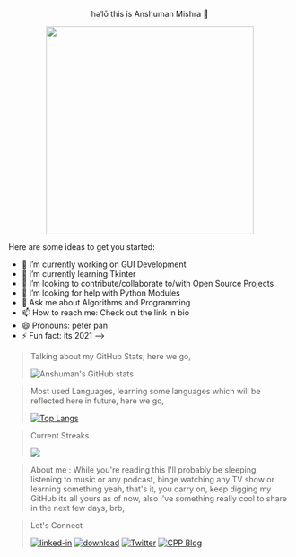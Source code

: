 <p align="center">  həˈlō this is Anshuman Mishra 👋</p>

<p align="center">
  <a href="http://hollowman6.github.io/">
    <img id="logo" src="https://media.giphy.com/media/TesavnYFHngXAmlQgm/giphy.gif" width="370" />
  </a>
</p>

Here are some ideas to get you started:

- 🔭 I’m currently working on GUI Development
- 🌱 I’m currently learning Tkinter
- 👯 I’m looking to contribute/collaborate to/with Open Source Projects
- 🤔 I’m looking for help with Python Modules 
- 💬 Ask me about Algorithms and Programming
- 📫 How to reach me: Check out the link in bio
- 😄 Pronouns: peter pan
- ⚡ Fun fact: its 2021
-->


> Talking about my GitHub Stats, here we go,
>
>![Anshuman's GitHub stats](https://github-readme-stats.vercel.app/api?username=ansh8tu&theme=midnight-purple&show_icons=true) 

> Most used Languages, learning some languages which will be reflected here in future, here we go,  
>
>[![Top Langs](https://github-readme-stats.vercel.app/api/top-langs/?username=ansh8tu&theme=midnight-purple&layout=compact)](https://github.com/ansh8tu/github-readme-stats)

>Current Streaks
>
><p><img align="center" src="https://github-readme-streak-stats.herokuapp.com/?user=ansh8tu&theme=midnight-purple" /></p>


> About me :
> While you're reading this I'll probably be sleeping, listening to music or any podcast, binge watching any TV show or learning something yeah, that's it, you carry on, keep    digging my GitHub its all yours as of now, also i've something really cool to share in the next few days, brb, 

> Let's Connect
> 
> <a href="https://www.linkedin.com/in/anshuman-mishra-67b7a5190/"><img src="https://i.ibb.co/72mMsGc/linked-in.jpg" alt="linked-in" border="0"></a>  <a href="https://discordapp.com/users/748813142234234911/"><img src="https://i.ibb.co/hVNgVt8/download.jpg" alt="download" border="0"></a>  <a 
href="https://twitter.com/ansh19_"><img src = "https://i.ibb.co/vZ4Bb2T/iconfinder-twitter-square-social-media-764945.png" alt = "Twitter" border="0"></a>  <a
href="https://cppprogrammingblogs.blogspot.com/"><img src="https://i.ibb.co/bJtmL7D/iconfinder-blogger-317754.png" alt = "CPP Blog" border="0"></a>


